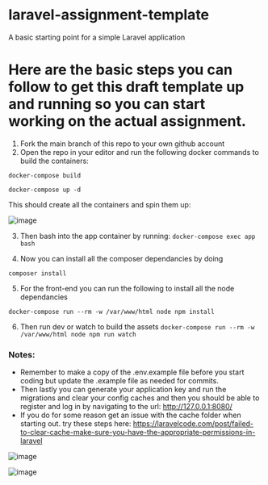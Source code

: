 # laravel-assignment-template
A basic starting point for a simple Laravel application

# Here are the basic steps you can follow to get this draft template up and running so you can start working on the actual assignment.

1) Fork the main branch of this repo to your own github account
2) Open the repo in your editor and run the following docker commands to build the containers:

```docker-compose build```

```docker-compose up -d```

This should create all the containers and spin them up:

![image](https://github.com/HeinHanekom/laravel-assignment-template-test/assets/7314385/736d6b85-58be-4f8a-b7c7-08c4890a10c2)

3) Then bash into the app container by running:
```docker-compose exec app bash```
 
4) Now you can install all the composer dependancies by doing

```composer install```

5) For the front-end you can run the following to install all the node dependancies

```docker-compose run --rm -w /var/www/html node npm install```

6) Then run dev or watch to build the assets
```docker-compose run --rm -w /var/www/html node npm run watch```

### Notes:

- Remember to make a copy of the .env.example file before you start coding but update the .example file as needed for commits.
- Then lastly you can generate your application key and run the migrations and clear your config caches and then you should be able to register and log in by navigating to the url: http://127.0.0.1:8080/
- If you do for some reason get an issue with the cache folder when starting out. try these steps here: https://laravelcode.com/post/failed-to-clear-cache-make-sure-you-have-the-appropriate-permissions-in-laravel


![image](https://github.com/sinov8/laravel-assignment-template/assets/7314385/b000b736-e5ad-4ebf-9ec2-31284d4bff91)

![image](https://github.com/sinov8/laravel-assignment-template/assets/7314385/f35f4493-95de-4699-88c5-abcf72a74cf2)
